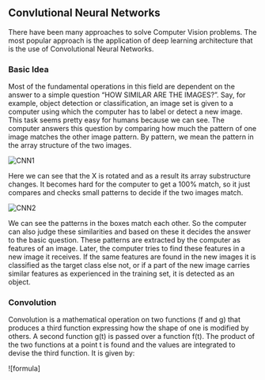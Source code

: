 ## Convlutional Neural Networks

There have been many approaches to solve Computer Vision problems. The most popular approach is the application of deep learning architecture that is the use of Convolutional Neural Networks.

### Basic Idea

Most of the fundamental operations in this field are dependent on the answer to a simple question “HOW SIMILAR ARE THE IMAGES?”. Say, for example, object detection or classification, an image set is given to a computer using which the computer has to label or detect a new image. This task seems pretty easy for humans because we can see. The computer answers this question by comparing how much the pattern of one image matches the other image pattern. By pattern, we mean the pattern in the array structure of the two images. 

![CNN1](https://miro.medium.com/max/700/0*alvTaRr1j-IOnKGG)

Here we can see that the X is rotated and as a result its array substructure changes. It becomes hard for the computer to get a 100% match, so it just compares and checks small patterns to decide if the two images match.

![CNN2](https://miro.medium.com/max/700/0*UJ-jwmPEKbVIFUZQ)

We can see the patterns in the boxes match each other. So the computer can also judge these similarities and based on these it decides the answer to the basic question. These patterns are extracted by the computer as features of an image. Later, the computer tries to find these features in a new image it receives. If the same features are found in the new images it is classified as the target class else not, or if a part of the new image carries similar features as experienced in the training set, it is detected as an object. 

### Convolution

Convolution is a mathematical operation on two functions (f and g) that produces a third function expressing how the shape of one is modified by others. A second function g(t) is passed over a function f(t). The product of the two functions at a point t is found and the values are integrated to devise the third function. It is given by:

![formula]
